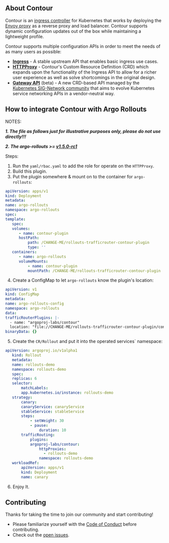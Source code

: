 ## About Contour

Contour is an [ingress controller](https://kubernetes.io/docs/concepts/services-networking/ingress-controllers/) for Kubernetes that works by deploying the [Envoy proxy](https://www.envoyproxy.io/) as a reverse proxy and load balancer.
Contour supports dynamic configuration updates out of the box while maintaining a lightweight profile.

Contour supports multiple configuration APIs in order to meet the needs of as many users as possible:

- **[Ingress](https://kubernetes.io/docs/concepts/services-networking/ingress/)** - A stable upstream API that enables basic ingress use cases.
- **[HTTPProxy](https://projectcontour.io/docs/main/config/fundamentals/)** - Contour's Custom Resource Definition (CRD) which expands upon the functionality of the Ingress API to allow for a richer user experience as well as solve shortcomings in the original design.
- **[Gateway API](https://gateway-api.sigs.k8s.io/)** (beta) - A new CRD-based API managed by the [Kubernetes SIG-Network community](https://github.com/kubernetes/community/tree/master/sig-network) that aims to evolve Kubernetes service networking APIs in a vendor-neutral way.

## How to integrate Contour with Argo Rollouts

NOTES:

**_1. The file as follows just for illustrative purposes only, please do not use directly!!!_**

**_2. The argo-rollouts >= [v1.5.0-rc1](https://github.com/argoproj/argo-rollouts/releases/tag/v1.5.0-rc1)_**

Steps:

1. Run the `yaml/rbac.yaml` to add the role for operate on the `HTTPProxy`.
2. Build this plugin.
3. Put the plugin somewhere & mount on to the container for `argo-rollouts`:

```yaml
apiVersion: apps/v1
kind: Deployment
metadata:
name: argo-rollouts
namespace: argo-rollouts
spec:
template:
   spec:
   volumes:
      - name: contour-plugin
      hostPath:
          path: /CHANGE-ME/rollouts-trafficrouter-contour-plugin
          type: ''
   containers:
      - name: argo-rollouts
      volumeMounts:
          - name: contour-plugin
          mountPath: /CHANGE-ME/rollouts-trafficrouter-contour-plugin

```

4. Create a ConfigMap to let `argo-rollouts` know the plugin's location:

```yaml
apiVersion: v1
kind: ConfigMap
metadata:
name: argo-rollouts-config
namespace: argo-rollouts
data:
trafficRouterPlugins: |-
  - name: "argoproj-labs/contour"
  location: "file://CHANGE-ME/rollouts-trafficrouter-contour-plugin/contour-plugin"
binaryData: {}
```

5. Create the `CR/Rollout` and put it into the operated services` namespace:

```yaml
apiVersion: argoproj.io/v1alpha1
   kind: Rollout
   metadata:
   name: rollouts-demo
   namespace: rollouts-demo
   spec:
   replicas: 6
   selector:
       matchLabels:
       app.kubernetes.io/instance: rollouts-demo
   strategy:
       canary:
       canaryService: canaryService
       stableService: stableService
       steps:
           - setWeight: 30
           - pause:
               duration: 10
       trafficRouting:
           plugins:
           argoproj-labs/contour:
               httpProxies:
                 - rollouts-demo
               namespace: rollouts-demo
   workloadRef:
       apiVersion: apps/v1
       kind: Deployment
       name: canary

```

6. Enjoy It.

## Contributing

Thanks for taking the time to join our community and start contributing!

- Please familiarize yourself with the [Code of Conduct](/CODE_OF_CONDUCT.md) before contributing.
- Check out the [open issues](https://github.com/argoproj-labs/rollouts-plugin-trafficrouter-contour/issues).